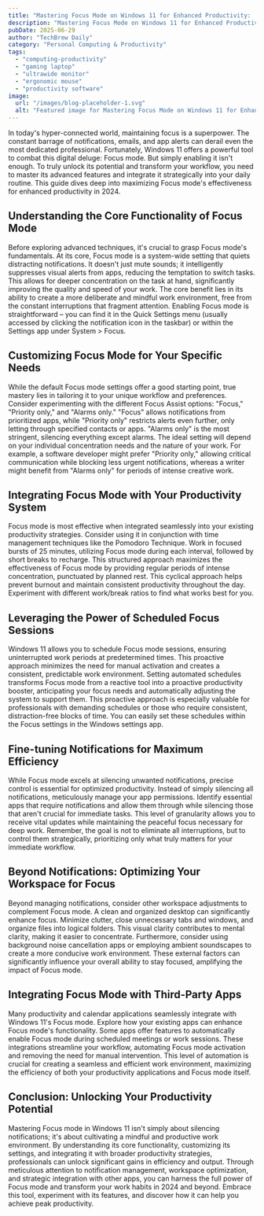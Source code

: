 ```yaml
---
title: "Mastering Focus Mode on Windows 11 for Enhanced Productivity:  Advanced Techniques to Minimize Distractions & Optimize Workflows for Professionals in 2024"
description: "Mastering Focus Mode on Windows 11 for Enhanced Productivity:  Advanced Techniques to Minimize Distractions & Optimize Workflows for Professionals in 2024"
pubDate: 2025-06-29
author: "TechBrew Daily"
category: "Personal Computing & Productivity"
tags:
  - "computing-productivity"
  - "gaming laptop"
  - "ultrawide monitor"
  - "ergonomic mouse"
  - "productivity software"
image:
  url: "/images/blog-placeholder-1.svg"
  alt: "Featured image for Mastering Focus Mode on Windows 11 for Enhanced Productivity:  Advanced Techniques to Minimize Distractions & Optimize Workflows for Professionals in 2024"
---
```


In today's hyper-connected world, maintaining focus is a superpower.  The constant barrage of notifications, emails, and app alerts can derail even the most dedicated professional.  Fortunately, Windows 11 offers a powerful tool to combat this digital deluge: Focus mode.  But simply enabling it isn't enough. To truly unlock its potential and transform your workflow, you need to master its advanced features and integrate it strategically into your daily routine. This guide dives deep into maximizing Focus mode's effectiveness for enhanced productivity in 2024.


## Understanding the Core Functionality of Focus Mode

Before exploring advanced techniques, it's crucial to grasp Focus mode's fundamentals.  At its core, Focus mode is a system-wide setting that quiets distracting notifications.  It doesn't just mute sounds; it intelligently suppresses visual alerts from apps, reducing the temptation to switch tasks. This allows for deeper concentration on the task at hand, significantly improving the quality and speed of your work.  The core benefit lies in its ability to create a more deliberate and mindful work environment, free from the constant interruptions that fragment attention.  Enabling Focus mode is straightforward – you can find it in the Quick Settings menu (usually accessed by clicking the notification icon in the taskbar) or within the Settings app under System > Focus.


## Customizing Focus Mode for Your Specific Needs

While the default Focus mode settings offer a good starting point, true mastery lies in tailoring it to your unique workflow and preferences.  Consider experimenting with the different Focus Assist options:  "Focus," "Priority only," and "Alarms only."  "Focus" allows notifications from prioritized apps, while "Priority only" restricts alerts even further, only letting through specified contacts or apps.  "Alarms only" is the most stringent, silencing everything except alarms.  The ideal setting will depend on your individual concentration needs and the nature of your work.  For example, a software developer might prefer "Priority only," allowing critical communication while blocking less urgent notifications, whereas a writer might benefit from "Alarms only" for periods of intense creative work.


## Integrating Focus Mode with Your Productivity System

Focus mode is most effective when integrated seamlessly into your existing productivity strategies.  Consider using it in conjunction with time management techniques like the Pomodoro Technique.  Work in focused bursts of 25 minutes, utilizing Focus mode during each interval, followed by short breaks to recharge.  This structured approach maximizes the effectiveness of Focus mode by providing regular periods of intense concentration, punctuated by planned rest.  This cyclical approach helps prevent burnout and maintain consistent productivity throughout the day.  Experiment with different work/break ratios to find what works best for you.


## Leveraging the Power of Scheduled Focus Sessions

Windows 11 allows you to schedule Focus mode sessions, ensuring uninterrupted work periods at predetermined times.  This proactive approach minimizes the need for manual activation and creates a consistent, predictable work environment.  Setting automated schedules transforms Focus mode from a reactive tool into a proactive productivity booster, anticipating your focus needs and automatically adjusting the system to support them.  This proactive approach is especially valuable for professionals with demanding schedules or those who require consistent, distraction-free blocks of time.  You can easily set these schedules within the Focus settings in the Windows settings app.


## Fine-tuning Notifications for Maximum Efficiency

While Focus mode excels at silencing unwanted notifications, precise control is essential for optimized productivity.  Instead of simply silencing all notifications, meticulously manage your app permissions.  Identify essential apps that require notifications and allow them through while silencing those that aren't crucial for immediate tasks.  This level of granularity allows you to receive vital updates while maintaining the peaceful focus necessary for deep work.  Remember, the goal is not to eliminate all interruptions, but to control them strategically, prioritizing only what truly matters for your immediate workflow.


## Beyond Notifications: Optimizing Your Workspace for Focus

Beyond managing notifications, consider other workspace adjustments to complement Focus mode.  A clean and organized desktop can significantly enhance focus.  Minimize clutter, close unnecessary tabs and windows, and organize files into logical folders.  This visual clarity contributes to mental clarity, making it easier to concentrate.  Furthermore, consider using background noise cancellation apps or employing ambient soundscapes to create a more conducive work environment.  These external factors can significantly influence your overall ability to stay focused, amplifying the impact of Focus mode.


## Integrating Focus Mode with Third-Party Apps

Many productivity and calendar applications seamlessly integrate with Windows 11's Focus mode.  Explore how your existing apps can enhance Focus mode's functionality.  Some apps offer features to automatically enable Focus mode during scheduled meetings or work sessions.  These integrations streamline your workflow, automating Focus mode activation and removing the need for manual intervention.  This level of automation is crucial for creating a seamless and efficient work environment, maximizing the efficiency of both your productivity applications and Focus mode itself.


## Conclusion:  Unlocking Your Productivity Potential

Mastering Focus mode in Windows 11 isn't simply about silencing notifications; it's about cultivating a mindful and productive work environment. By understanding its core functionality, customizing its settings, and integrating it with broader productivity strategies, professionals can unlock significant gains in efficiency and output.  Through meticulous attention to notification management, workspace optimization, and strategic integration with other apps, you can harness the full power of Focus mode and transform your work habits in 2024 and beyond.  Embrace this tool, experiment with its features, and discover how it can help you achieve peak productivity.